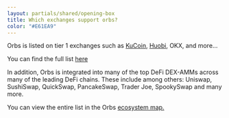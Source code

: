 ```yaml
---
layout: partials/shared/opening-box
title: Which exchanges support orbs?
color: "#E61EA9"
---
```


Orbs is listed on tier 1 exchanges such as [KuCoin](https://www.orbs.com/kucoin-exchange-lists-orbs-token-orbs/), [Huobi](https://www.orbs.com/Huobi-Global-Lists-Orbs-Token/), OKX, and more…

You can find the full list [here](https://coinmarketcap.com/currencies/orbs/markets/)

In addition, Orbs is integrated into many of the top DeFi DEX-AMMs across many of the leading DeFi chains. These include among others: Uniswap, SushiSwap, QuickSwap, PancakeSwap, Trader Joe, SpookySwap and many more.

You can view the entire list in the Orbs [ecosystem map.](/ecosystem/)
